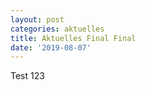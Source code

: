 ```yaml
---
layout: post
categories: aktuelles
title: Aktuelles Final Final
date: '2019-08-07'
---
```

Test 123
